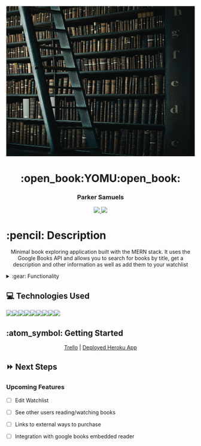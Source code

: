 <link rel="images" href="images">
<div align="center">
   <img src="public/library.jpg" width="800" height="400"/>
</div>

<div align="center">
  <h1>:open_book:YOMU:open_book:</h1>
  <h3>Parker Samuels</h3>
  <a href="https://github.com/prkrsamuels7"_target="_blank">
    <img src="https://img.shields.io/badge/-Portfolio:_prkrsamuels.github.io-darkgreen?style=flat&logo=medium"/>
  </a>
  <a href="https://www.linkedin.com/in/parkersamuels/" target="_blank">
    <img src="https://img.shields.io/badge/-linkedin.com/in/ParkerSamuels-blue?style=flat&``logo=Linkedin&logoColor=white">
  </a> 
</div>


<h1>:pencil: Description</h1>
<p align="center" >Minimal book exploring application built with the MERN stack. It uses the Google Books API and allows you to search for books by title, get a description and other information as well as add them to your watchlist</p>

<details>
<summary>:gear: Functionality</summary>

  | Description | Screenshot(Mobile) |
  |------------ | ------------|
  | <h3 align="center">Landing Page</h3> | <img src="public/LandingPage.png" width="700"/>
  | <h3 align="center">Search Page</h3> | <img src="public/SearchPage.png" width="700"/>
  | <h3 align="center">Book Detail 1/2</h3> | <img src="public/DetailPage.png" width="700"/>
  | <h3 align="center">Watchlist</h3> | <img src="public/Watchlist.png" width="700">
</details>

## :computer: Technologies Used
<img src="https://img.shields.io/badge/React-20232A?style=for-the-badge&logo=react&logoColor=61DAFB"><img src="https://img.shields.io/badge/Express.js-000000?style=for-the-badge&logo=express&logoColor=white"><img src="https://img.shields.io/badge/Node.js-339933?style=for-the-badge&logo=nodedotjs&logoColor=white"><img src="https://img.shields.io/badge/MongoDB-4EA94B?style=for-the-badge&logo=mongodb&logoColor=white"><img src="https://img.shields.io/badge/JavaScript-323330?style=for-the-badge&logo=javascript&logoColor=F7DF1E"><img src="https://img.shields.io/badge/CSS3-1572B6?style=for-the-badge&logo=css3&logoColor=white"><img src="https://img.shields.io/badge/HTML5-E34F26?style=for-the-badge&logo=html5&logoColor=white"><img src="https://img.shields.io/badge/Heroku-430098?style=for-the-badge&logo=heroku&logoColor=white"><img src="https://img.shields.io/badge/GitHub-100000?style=for-the-badge&logo=github&logoColor=white">
 

<h2> :atom_symbol: Getting Started </h2>
<div align="center">
<a href="https://trello.com/b/skNpBEl4/book-explorer">Trello</a> |
<a href="https://yomu-app.herokuapp.com/">Deployed Heroku App</a>
</div>

## :fast_forward: Next Steps   
### Upcoming Features

- [ ] Edit Watchlist

- [ ] See other users reading/watching books 

- [ ] Links to external ways to purchase

- [ ] Integration with google books embedded reader
